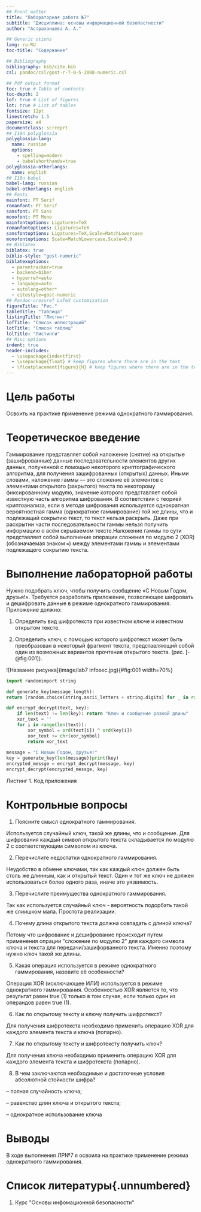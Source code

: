 ```yaml
---
## Front matter
title: "Лабораторная работа №7"
subtitle: "Дисциплина: основы информационной безопастности"
author: "Астраханцева А. А."

## Generic otions
lang: ru-RU
toc-title: "Содержание"

## Bibliography
bibliography: bib/cite.bib
csl: pandoc/csl/gost-r-7-0-5-2008-numeric.csl

## Pdf output format
toc: true # Table of contents
toc-depth: 2
lof: true # List of figures
lot: true # List of tables
fontsize: 12pt
linestretch: 1.5
papersize: a4
documentclass: scrreprt
## I18n polyglossia
polyglossia-lang:
  name: russian
  options:
	- spelling=modern
	- babelshorthands=true
polyglossia-otherlangs:
  name: english
## I18n babel
babel-lang: russian
babel-otherlangs: english
## Fonts
mainfont: PT Serif
romanfont: PT Serif
sansfont: PT Sans
monofont: PT Mono
mainfontoptions: Ligatures=TeX
romanfontoptions: Ligatures=TeX
sansfontoptions: Ligatures=TeX,Scale=MatchLowercase
monofontoptions: Scale=MatchLowercase,Scale=0.9
## Biblatex
biblatex: true
biblio-style: "gost-numeric"
biblatexoptions:
  - parentracker=true
  - backend=biber
  - hyperref=auto
  - language=auto
  - autolang=other*
  - citestyle=gost-numeric
## Pandoc-crossref LaTeX customization
figureTitle: "Рис."
tableTitle: "Таблица"
listingTitle: "Листинг"
lofTitle: "Список иллюстраций"
lotTitle: "Список таблиц"
lolTitle: "Листинги"
## Misc options
indent: true
header-includes:
  - \usepackage{indentfirst}
  - \usepackage{float} # keep figures where there are in the text
  - \floatplacement{figure}{H} # keep figures where there are in the text
---
```


# Цель работы

Освоить на практике применение режима однократного гаммирования.


# Теоретическое введение

Гаммирование представляет собой наложение (снятие) на открытые (зашифрованные) данные последовательности элементов других данных, полученной с помощью некоторого криптографического алгоритма, для получения зашифрованных (открытых) данных. Иными словами, наложение гаммы — это сложение её элементов с элементами открытого (закрытого) текста по некоторому фиксированному модулю, значение которого представляет собой известную часть алгоритма шифрования. В соответствии с теорией криптоанализа, если в методе шифрования используется однократная вероятностная гамма (однократное гаммирование) той же длины, что и подлежащий сокрытию текст, то текст нельзя раскрыть. Даже при раскрытии части последовательности гаммы нельзя получить информацию о всём скрываемом тексте.Наложение гаммы по сути представляет собой выполнение операции сложения по модулю 2 (XOR) (обозначаемая знаком `⊕`) между элементами гаммы и элементами подлежащего сокрытию текста. 

# Выполнение лабораторной работы

Нужно подобрать ключ, чтобы получить сообщение «С Новым Годом, друзья!». Требуется разработать приложение, позволяющее шифровать и дешифровать данные в режиме однократного гаммирования. Приложение должно:

1. Определить вид шифротекста при известном ключе и известном открытом тексте.

2. Определить ключ, с помощью которого шифротекст может быть преобразован в некоторый фрагмент текста, представляющий собой один из возможных вариантов прочтения открытого текста. (рис. [-@fig:001]).

![Название рисунка](image/lab7 infosec.jpg){#fig:001 width=70%}

```python 
import randomimport string

def generate_key(message_length):    
return [random.choice(string.ascii_letters + string.digits) for _ in range(message_length)]

def encrypt_decrypt(text, key):
    if len(text) != len(key): return "Ключ и сообщение разной длины"     
    xor_text = ''
    for i in range(len(text)):  
        xor_symbol = ord(text[i]) ^ ord(key[i])
        xor_text += chr(xor_symbol)    
        return xor_text
        
message = "С Новым Годом, друзья!"
key = generate_key(len(message))print(key)
encrypted_messge = encrypt_decrypt(message, key)
encrypt_decrypt(encrypted_messge, key)

```
Листинг 1. Код приложения

# Контрольные вопросы

1. Поясните смысл однократного гаммирования.

Используется случайный ключ, такой же длины, что и сообщение. Для шифрования каждый символ открытого текста складывается по модулю 2 с соответствующим символом из ключа.

2. Перечислите недостатки однократного гаммирования.

Неудобство в обмене ключами, так как каждый ключ должен быть столь же длинным, как и открытый текст. Один и тот же ключ не должен использоваться более одного раза, иначе это уязвимость.

3. Перечислите преимущества однократного гаммирования.

Так как используется случайный ключ - вероятность подорбать такой же слиишком мала. Простота реализации. 

4. Почему длина открытого текста должна совпадать с длиной ключа?

Потому что шифрование и дешифрование происходит путем применения опрации "сложение по модулю 2" для каждого символа ключа и текста для передачи/зашифорванного текста. Именно поэтому нужно ключ такой же длины.

5. Какая операция используется в режиме однократного гаммирования, назовите её особенности?

Операция XOR (исключающее ИЛИ) используется в режиме однократного гаммирования. Особенностью XOR является то, что результат равен true (1) только в том случае, если только один из операндов равен true (1).

6. Как по открытому тексту и ключу получить шифротекст?

Для получения шифротекста необходимо применить операцию XOR для каждого элемента текста и ключа (попарно).

7. Как по открытому тексту и шифротексту получить ключ?

Для получения ключа необходимо применить операцию XOR для каждого элемента текста и шифротекста (попарно).

8. В чем заключаются необходимые и достаточные условия абсолютной стойкости шифра?

– полная случайность ключа;

– равенство длин ключа и открытого текста;

– однократное использование ключа

# Выводы

В ходе выполнения ЛР№7 я освоила на практике применение режима однократного гаммирования.

# Список литературы{.unnumbered}

1. Курс "Основы инфомационной безопасности"
